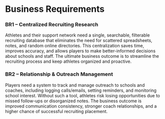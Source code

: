 # Business Requirements

### BR1 – Centralized Recruiting Research
Athletes and their support network need a single, searchable, filterable recruiting database that eliminates the need for scattered spreadsheets, notes, and random online directories. This centralization saves time, improves accuracy, and allows players to make better-informed decisions about schools and staff. The ultimate business outcome is to streamline the recruiting process and keep athletes organized and proactive.

### BR2 – Relationship & Outreach Management
Players need a system to track and manage outreach to schools and coaches, including logging calls/emails, setting reminders, and monitoring school interest. Without such a tool, athletes risk losing opportunities due to missed follow-ups or disorganized notes. The business outcome is improved communication consistency, stronger coach relationships, and a higher chance of successful recruiting placement.